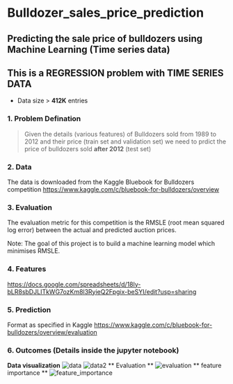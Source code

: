 # Bulldozer_sales_price_prediction

## Predicting the sale price of bulldozers using Machine Learning (Time series data)

## This is a REGRESSION problem with TIME SERIES DATA
 * Data size > **412K** entries



### 1. Problem Defination
> Given the details (various features) of Bulldozers sold from 1989 to 2012 and their price (train set and validation set) we need to prdict the price of bulldozers sold **after 2012** (test set)



### 2. Data
The data is downloaded from the Kaggle Bluebook for Bulldozers competition
https://www.kaggle.com/c/bluebook-for-bulldozers/overview

### 3. Evaluation

The evaluation metric for this competition is the RMSLE (root mean squared log error) between the actual and predicted auction prices.

Note: The goal of this project is to build a machine learning model which minimises RMSLE.

### 4. Features

https://docs.google.com/spreadsheets/d/18ly-bLR8sbDJLITkWG7ozKm8l3RyieQ2Fpgix-beSYI/edit?usp=sharing

### 5. Prediction
Format as specified in Kaggle
https://www.kaggle.com/c/bluebook-for-bulldozers/overview/evaluation

### 6. Outcomes (Details inside the jupyter notebook)
**Data visualization**
![data](https://github.com/OmkarAditya/Bulldozer_sales_price_prediction/assets/108687318/2ea127b0-4f28-44da-8f3e-7f4260d8779b)
![data2](https://github.com/OmkarAditya/Bulldozer_sales_price_prediction/assets/108687318/8ae7fef0-e82d-4e1b-819c-541304f574cc)
** Evaluation **
![evaluation](https://github.com/OmkarAditya/Bulldozer_sales_price_prediction/assets/108687318/2095525b-3536-465c-8113-e6ecc4c8dae8)
** feature importance **
![feature_importance](https://github.com/OmkarAditya/Bulldozer_sales_price_prediction/assets/108687318/0ab61507-34bc-40be-bada-78d37b3b13be)
